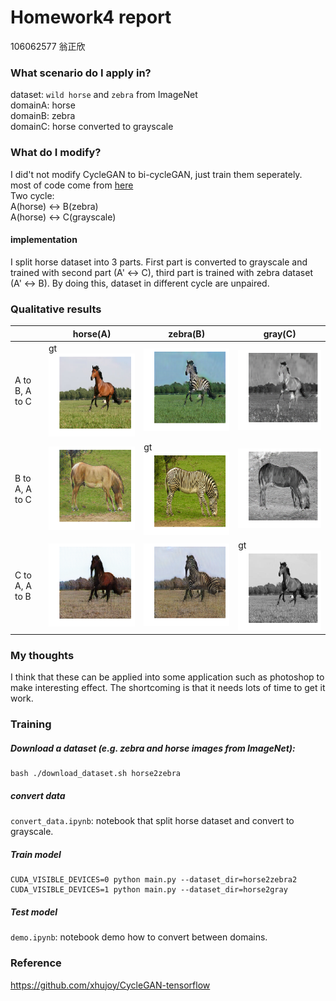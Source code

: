 # Homework4 report
106062577 翁正欣

### What scenario do I apply in?
dataset: `wild horse` and `zebra` from ImageNet  
domainA: horse  
domainB: zebra  
domainC: horse converted to grayscale

### What do I modify?
I did't not modify CycleGAN to bi-cycleGAN, just train them seperately.  
most of code come from [here](https://github.com/xhujoy/CycleGAN-tensorflow)   
Two cycle:  
A(horse) <-> B(zebra)  
A(horse) <-> C(grayscale)

#### implementation
I split horse dataset into 3 parts. First part is converted to grayscale and trained with second part (A' <-> C), third part is trained with zebra dataset (A' <-> B). By doing this, dataset in different cycle are unpaired.  

### Qualitative results
|   |horse(A)|zebra(B)|gray(C)|
|---|---|---|---|
|A to B, A to C|gt![](./report_files/color2.png)|![](./report_files/zebra2.png)|![](./report_files/gray2.png)|
|B to A, A to C|![](./report_files/color3.png)|gt![](./report_files/zebra3.png)|![](./report_files/gray3.png)|
|C to A, A to B|![](./report_files/color.png)|![](./report_files/zebra.png)|gt![](./report_files/gray.png)|


### My thoughts
I think that these can be applied into some application such as photoshop to make interesting effect. The shortcoming is that it needs lots of time to get it work.

### Training
##### Download a dataset (e.g. zebra and horse images from ImageNet):
```
bash ./download_dataset.sh horse2zebra
```
##### convert data
`convert_data.ipynb`: notebook that split horse dataset and convert to grayscale.  
##### Train model
```
CUDA_VISIBLE_DEVICES=0 python main.py --dataset_dir=horse2zebra2
CUDA_VISIBLE_DEVICES=1 python main.py --dataset_dir=horse2gray
```
##### Test model
`demo.ipynb`: notebook demo how to convert between domains.
### Reference
https://github.com/xhujoy/CycleGAN-tensorflow
